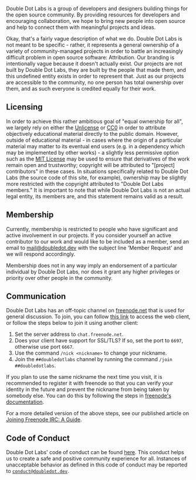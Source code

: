 Double Dot Labs is a group of developers and designers building things for the open source community.
By providing resources for developers and encouraging collaboration, we hope to bring new people into
open source and help to connect them with meaningful projects and ideas.

Okay, that's a fairly vague description of what we do. Double Dot Labs is not meant to be specific - rather,
it represents a general ownership of a variety of community-managed projects in order to battle an
increasingly difficult problem in open source software: Attribution. Our branding is intentionally
vague because it doesn't actually exist. Our projects are not built by Double Dot Labs, they are
built by the people that made them, and this undefined entity exists in order to represent that. Just
as our projects are accessible to the community, no one person has total ownership over them, and as
such everyone is credited equally for their work.

## Licensing

In order to achieve this rather ambitious goal of "equal ownership for all", we largely rely on
either the [Unlicense](https://unlicense.org/) or [CC0](https://creativecommons.org/share-your-work/public-domain/cc0/)
in order to attribute objectively educational material directly to the public domain. However,
outside of educational material - in cases where the origin of a particular material may matter to
its eventual end users (e.g. in a dependency which may be implemented by other works) - a slightly
less permissive option such as the [MIT License](https://choosealicense.com/licenses/mit/) may be
used to ensure that derivatives of the work remain open and trustworthy; copyright will be attributed
to "[project] contributors" in these cases. In situations specifically related to Double Dot Labs
(the source code of this site, for example), ownership may be slightly more restricted with the
copyright attributed to "Double Dot Labs members." It is important to note that while Double Dot
Labs is not an actual legal entity, its members are, and this statement remains valid as a result.

## Membership

Currently, membership is restricted to people who have significant and active involvement in our
projects. If you consider yourself an active contributor to our work and would like to be included
as a member, send an email to [mail@doubledot.dev](mailto:mail@doubledot.dev) with the subject line
'Member Request' and we will respond accordingly.

Membership does not in any way imply an endorsement of a particular individual by Double Dot Labs,
nor does it grant any higher privileges or priority over other people in the community.

## Communication

Double Dot Labs has an off-topic channel on [freenode.net](https://freenode.net/) that is used for
general discussion. To join, you can follow [this link](https://webchat.freenode.net/?channels=%23%23doubledotlabs&uio=MTY9dHJ1ZSY5PXRydWUmMTE9MjE1e1)
to access the web client, or follow the steps below to join it using another client:

1. Set the server address to `chat.freenode.net`.
2. Does your client have support for SSL/TLS? If so, set the port to `6697`, otherwise use port `6667`.
3. Use the command `/nick <nickname>` to change your nickname.
4. Join the `##doubledotlabs` channel by running the command `/join ##doubledotlabs`.

If you plan to use the same nickname the next time you visit, it is recommended to register it with
freenode so that you can verify your identity in the future and prevent the nickname from being taken
by somebody else. You can do this by following the steps in [freenode's documentation](https://freenode.net/kb/answer/registration).

For a more detailed version of the above steps, see our published article on
[Joining Freenode IRC: A Guide](https://doubledot.dev/blog/2019-03-06-Freenode-IRC-Setup/).

## Code of Conduct

Double Dot Labs' code of conduct can be found [here](/conduct/). This conduct helps us to create a
safe and positive community experience for all. Instances of unacceptable behavior as defined in
this code of conduct may be reported to [`conduct@doubledot.dev`](mailto:conduct@doubledot.dev).
